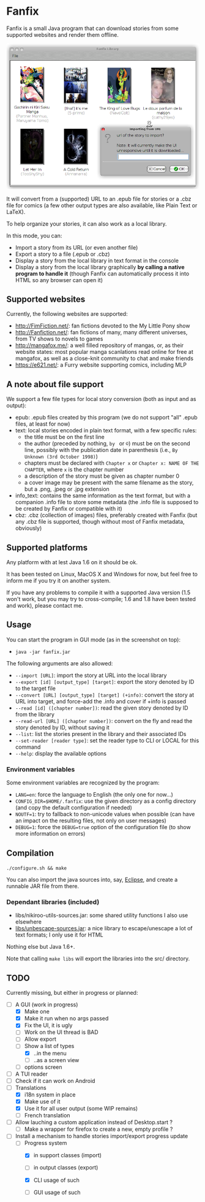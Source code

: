 # Fanfix

Fanfix is a small Java program that can download stories from some supported websites and render them offline.

![Main GUI](screenshots/fanfix.png?raw=true "Main GUI")

It will convert from a (supported) URL to an .epub file for stories or a .cbz file for comics (a few other output types are also available, like Plain Text or LaTeX).

To help organize your stories, it can also work as a local library.

In this mode, you can:
- Import a story from its URL (or even another file)
- Export a story to a file (.epub or .cbz)
- Display a story from the local library in text format in the console
- Display a story from the local library graphically **by calling a native program to handle it** (though Fanfix can automatically process it into HTML so any browser can open it)

## Supported websites

Currently, the following websites are supported:
- http://FimFiction.net/: fan fictions devoted to the My Little Pony show
- http://Fanfiction.net/: fan fictions of many, many different universes, from TV shows to novels to games
- http://mangafox.me/: a well filled repository of mangas, or, as their website states: most popular manga scanlations read online for free at mangafox, as well as a close-knit community to chat and make friends
- https://e621.net/: a Furry website supporting comics, including MLP

## A note about file support

We support a few file types for local story conversion (both as input and as output):
- epub: .epub files created by this program (we do not support "all" .epub files, at least for now)
- text: local stories encoded in plain text format, with a few specific rules:
  - the title must be on the first line
  - the author (preceded by nothing, ```by ``` or ```©```) must be on the second line, possibly with the publication date in parenthesis (i.e., ```By Unknown (3rd October 1998)```)
  - chapters must be declared with ```Chapter x``` or ```Chapter x: NAME OF THE CHAPTER```, where ```x``` is the chapter number
  - a description of the story must be given as chapter number 0
  - a cover image may be present with the same filename as the story, but a .png, .jpeg or .jpg extension
- info_text: contains the same information as the text format, but with a companion .info file to store some metadata (the .info file is supposed to be created by Fanfix or compatible with it)
- cbz: .cbz (collection of images) files, preferably created with Fanfix (but any .cbz file is supported, though without most of Fanfix metadata, obviously)

## Supported platforms

Any platform with at lest Java 1.6 on it should be ok.

It has been tested on Linux, MacOS X and Windows for now, but feel free to inform me if you try it on another system.

If you have any problems to compile it with a supported Java version (1.5 won't work, but you may try to cross-compile; 1.6 and 1.8 have been tested and work), please contact me.

## Usage

You can start the program in GUI mode (as in the screenshot on top):
- ```java -jar fanfix.jar```


The following arguments are also allowed:
- ```--import [URL]```: import the story at URL into the local library
- ```--export [id] [output_type] [target]```: export the story denoted by ID to the target file
- ```--convert [URL] [output_type] [target] (+info)```: convert the story at URL into target, and force-add the .info and cover if +info is passed
- ```--read [id] ([chapter number])```: read the given story denoted by ID from the library
- ```--read-url [URL] ([chapter number])```: convert on the fly and read the story denoted by ID, without saving it
- ```--list```: list the stories present in the library and their associated IDs
- ```--set-reader [reader type]```: set the reader type to CLI or LOCAL for this command
- ```--help```: display the available options

### Environment variables

Some environment variables are recognized by the program:
- ```LANG=en```: force the language to English (the only one for now...)
- ```CONFIG_DIR=$HOME/.fanfix```: use the given directory as a config directory (and copy the default configuration if needed)
- ```NOUTF=1```: try to fallback to non-unicode values when possible (can have an impact on the resulting files, not only on user messages)
- ```DEBUG=1```: force the ```DEBUG=true``` option of the configuration file (to show more information on errors)

## Compilation

```./configure.sh && make```

You can also import the java sources into, say, [Eclipse](https://eclipse.org/), and create a runnable JAR file from there.

### Dependant libraries (included)

- libs/nikiroo-utils-sources.jar: some shared utility functions I also use elsewhere
- [libs/unbescape-sources.jar](https://github.com/unbescape/unbescape): a nice library to escape/unescape a lot of text formats; I only use it for HTML

Nothing else but Java 1.6+.

Note that calling ```make libs``` will export the libraries into the src/ directory.

## TODO

Currently missing, but either in progress or planned:
- [ ] A GUI (work in progress)
  - [x] Make one
  - [x] Make it run when no args passed
  - [x] Fix the UI, it is ugly
  - [ ] Work on the UI thread is BAD
  - [ ] Allow export
  - [ ] Show a list of types
    - [x] ..in the menu
    - [ ] ..as a screen view
  - [ ] options screen
- [ ] A TUI reader
- [ ] Check if it can work on Android
- [ ] Translations
  - [x] i18n system in place
  - [x] Make use of it
  - [x] Use it for all user output (some WIP remains)
  - [ ] French translation
- [ ] Allow lauching a custom application instead of Desktop.start ?
  - [ ] Make a wrapper for firefox to create a new, empty profile ?
- [ ] Install a mechanism to handle stories import/export progress update
  - [ ] Progress system
    - [x] in support classes (import)
    - [ ] in output classes (export)
    - [x] CLI usage of such
    - [ ] GUI usage of such

